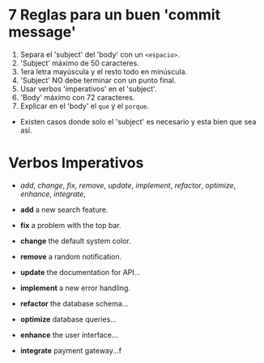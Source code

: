 # 7 Reglas para un buen 'commit message'

1. Separa el 'subject' del 'body' con un `<espacio>`.
2. 'Subject' máximo de 50 caracteres.
3. 1era letra mayúscula y el resto todo en minúscula.
4. 'Subject' NO debe terminar con un punto final.
5. Usar verbos 'imperativos' en el 'subject'.
6. 'Body' máximo con 72 caracteres.
7. Explicar en el 'body' el `que` y el `porque`.

- Existen casos donde solo el 'subject' es necesario y esta bien que sea así.

# Verbos Imperativos

- _add_, _change_, _fix_, _remove_, _update_, _implement_, _refactor_, _optimize_, _enhance_, _integrate_, 

- **add** a new search feature.
- **fix** a problem with the top bar.
- **change** the default system color.
- **remove** a random notification.
- **update** the documentation for API...
- **implement** a new error handling.
- **refactor** the database schema...
- **optimize** database queries...
- **enhance** the user interface...
- **integrate** payment gateway...f